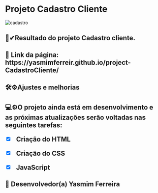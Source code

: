 # Projeto Cadastro Cliente

![cadastro](https://user-images.githubusercontent.com/97356148/176564308-c3b11db3-5a20-4cb1-a316-b6b8af1660b3.jpg)


 <h2>🌟✔Resultado do projeto Cadastro cliente.
 <h2> 🚀 Link da página: https://yasmimferreir.github.io/project-CadastroCliente/


<h2>🛠⚙Ajustes e melhorias

<h2>💻⚙O projeto ainda está em desenvolvimento e as próximas atualizações serão voltadas nas seguintes tarefas:

- [x] Criação do HTML
- [x] Criação do CSS
- [x] JavaScript


## 🤝 Desenvolvedor(a) Yasmim Ferreira
